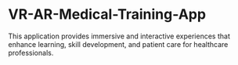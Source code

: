 # VR-AR-Medical-Training-App
This application provides immersive and interactive experiences that enhance learning, skill development, and patient care for healthcare professionals.
